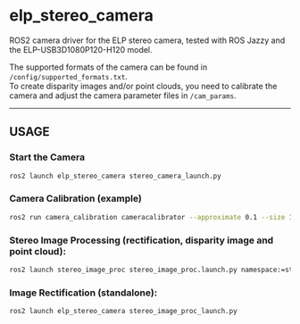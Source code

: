 # elp_stereo_camera

ROS2 camera driver for the ELP stereo camera, tested with ROS Jazzy and the ELP-USB3D1080P120-H120 model.

The supported formats of the camera can be found in `/config/supported_formats.txt`.  
To create disparity images and/or point clouds, you need to calibrate the camera and adjust the camera parameter files in `/cam_params`.

---

## USAGE

### Start the Camera
```bash
ros2 launch elp_stereo_camera stereo_camera_launch.py
```


### Camera Calibration (example)
```bash
ros2 run camera_calibration cameracalibrator --approximate 0.1 --size 10x7 --square 0.025 right:=/stereo/right/image_raw left:=/stereo/left/image_raw right_camera:=/stereo/right left_camera:=/stereo/left
```

### Stereo Image Processing (rectification, disparity image and point cloud):
```bash
ros2 launch stereo_image_proc stereo_image_proc.launch.py namespace:=stereo
```

### Image Rectification (standalone):
```bash
ros2 launch elp_stereo_camera stereo_image_proc_launch.py
```